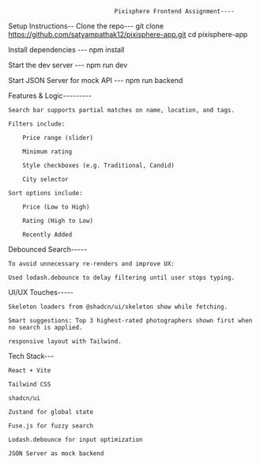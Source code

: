                                   Pixisphere Frontend Assignment----

Setup Instructions--
Clone the repo--- git clone https://github.com/satyampathak12/pixisphere-app.git
cd pixisphere-app

Install dependencies  --- npm install

Start the dev server ---  npm run dev

Start JSON Server for mock API --- npm run backend


Features & Logic---------

    Search bar supports partial matches on name, location, and tags.

    Filters include:

        Price range (slider)

        Minimum rating

        Style checkboxes (e.g. Traditional, Candid)

        City selector

    Sort options include:

        Price (Low to High)

        Rating (High to Low)

        Recently Added



Debounced Search-----

    To avoid unnecessary re-renders and improve UX:

    Used lodash.debounce to delay filtering until user stops typing.




UI/UX Touches-----

    Skeleton loaders from @shadcn/ui/skeleton show while fetching.

    Smart suggestions: Top 3 highest-rated photographers shown first when no search is applied.

    responsive layout with Tailwind.


Tech Stack--- 

    React + Vite

    Tailwind CSS

    shadcn/ui

    Zustand for global state

    Fuse.js for fuzzy search

    Lodash.debounce for input optimization

    JSON Server as mock backend



